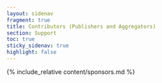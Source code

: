 ```yaml
---
layout: sidenav
fragment: true
title: Contributors (Publishers and Aggregators)
section: Support
toc: true
sticky_sidenav: true
highlight: false
---
```


{% include_relative content/sponsors.md %}

